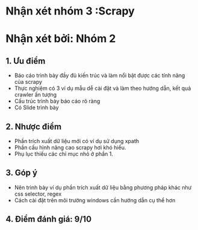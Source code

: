 # Nhận xét nhóm 3 :Scrapy
# Nhận xét bởi: Nhóm 2
## 1. Ưu điểm
* Báo cáo trình bày đầy đủ kiến trúc và làm nổi bật được các tính năng của scrapy
* Thực nghiệm có 3 ví dụ mẫu dễ cài đặt và làm theo hướng dẫn, kết quả crawler ấn tượng
* Cấu trúc trình bày báo cáo rõ ràng
* Có Slide trình bày
## 2. Nhược điểm
* Phần trích xuất dữ liệu mới có ví dụ sử dụng xpath
* Phần cấu hình nâng cao scrapy hơi khó hiểu.
* Phụ lục thiếu các chỉ mục nhỏ ở phần 1.
## 3. Góp ý
* Nên trình bày ví dụ phần trích xuất dữ liệu bằng phương pháp khác như css selector, regex
* Cách cài đặt trên môi trường windows cần hướng dẫn cụ thể hơn
## 4. Điểm đánh giá: 9/10
